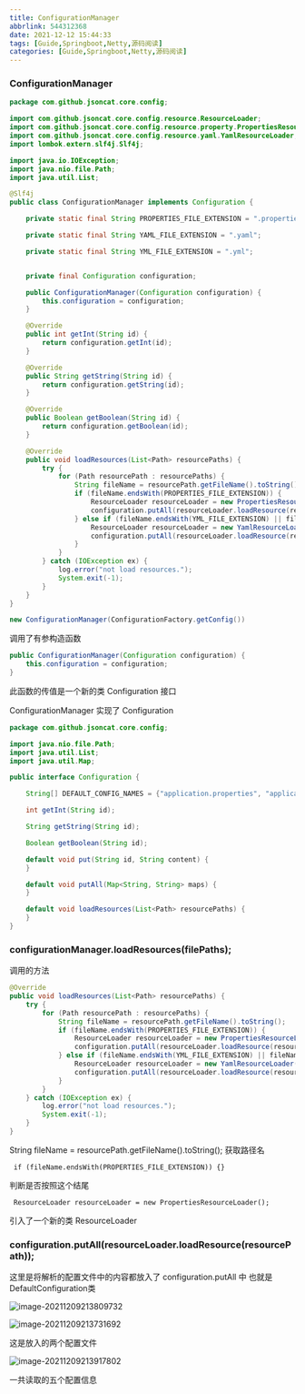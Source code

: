 ```yaml
---
title: ConfigurationManager
abbrlink: 544312368
date: 2021-12-12 15:44:33
tags: [Guide,Springboot,Netty,源码阅读]
categories: [Guide,Springboot,Netty,源码阅读]
---
```



### ConfigurationManager

```java
package com.github.jsoncat.core.config;

import com.github.jsoncat.core.config.resource.ResourceLoader;
import com.github.jsoncat.core.config.resource.property.PropertiesResourceLoader;
import com.github.jsoncat.core.config.resource.yaml.YamlResourceLoader;
import lombok.extern.slf4j.Slf4j;

import java.io.IOException;
import java.nio.file.Path;
import java.util.List;

@Slf4j
public class ConfigurationManager implements Configuration {

    private static final String PROPERTIES_FILE_EXTENSION = ".properties";

    private static final String YAML_FILE_EXTENSION = ".yaml";

    private static final String YML_FILE_EXTENSION = ".yml";


    private final Configuration configuration;

    public ConfigurationManager(Configuration configuration) {
        this.configuration = configuration;
    }

    @Override
    public int getInt(String id) {
        return configuration.getInt(id);
    }

    @Override
    public String getString(String id) {
        return configuration.getString(id);
    }

    @Override
    public Boolean getBoolean(String id) {
        return configuration.getBoolean(id);
    }

    @Override
    public void loadResources(List<Path> resourcePaths) {
        try {
            for (Path resourcePath : resourcePaths) {
                String fileName = resourcePath.getFileName().toString();
                if (fileName.endsWith(PROPERTIES_FILE_EXTENSION)) {
                    ResourceLoader resourceLoader = new PropertiesResourceLoader();
                    configuration.putAll(resourceLoader.loadResource(resourcePath));
                } else if (fileName.endsWith(YML_FILE_EXTENSION) || fileName.endsWith(YAML_FILE_EXTENSION)) {
                    ResourceLoader resourceLoader = new YamlResourceLoader();
                    configuration.putAll(resourceLoader.loadResource(resourcePath));
                }
            }
        } catch (IOException ex) {
            log.error("not load resources.");
            System.exit(-1);
        }
    }
}
```





```java
new ConfigurationManager(ConfigurationFactory.getConfig())
```



调用了有参构造函数

```java
public ConfigurationManager(Configuration configuration) {
    this.configuration = configuration;
}
```

此函数的传值是一个新的类         Configuration  接口  









ConfigurationManager 实现了 Configuration

```java
package com.github.jsoncat.core.config;

import java.nio.file.Path;
import java.util.List;
import java.util.Map;

public interface Configuration {

    String[] DEFAULT_CONFIG_NAMES = {"application.properties", "application.yaml"};

    int getInt(String id);

    String getString(String id);

    Boolean getBoolean(String id);

    default void put(String id, String content) {
    }

    default void putAll(Map<String, String> maps) {
    }

    default void loadResources(List<Path> resourcePaths) {
    }
}
```





### configurationManager.loadResources(filePaths);

调用的方法

```java
@Override
public void loadResources(List<Path> resourcePaths) {
    try {
        for (Path resourcePath : resourcePaths) {
            String fileName = resourcePath.getFileName().toString();
            if (fileName.endsWith(PROPERTIES_FILE_EXTENSION)) {
                ResourceLoader resourceLoader = new PropertiesResourceLoader();
                configuration.putAll(resourceLoader.loadResource(resourcePath));
            } else if (fileName.endsWith(YML_FILE_EXTENSION) || fileName.endsWith(YAML_FILE_EXTENSION)) {
                ResourceLoader resourceLoader = new YamlResourceLoader();
                configuration.putAll(resourceLoader.loadResource(resourcePath));
            }
        }
    } catch (IOException ex) {
        log.error("not load resources.");
        System.exit(-1);
    }
}
```

 String fileName = resourcePath.getFileName().toString();  获取路径名

```
 if (fileName.endsWith(PROPERTIES_FILE_EXTENSION)) {}
```

判断是否按照这个结尾

```
 ResourceLoader resourceLoader = new PropertiesResourceLoader();  
```

引入了一个新的类  ResourceLoader



###  **configuration.putAll(resourceLoader.loadResource(resourcePath));**

这里是将解析的配置文件中的内容都放入了 configuration.putAll 中  也就是 DefaultConfiguration类

![image-20211209213809732](https://qingyun-test.oss-cn-hangzhou.aliyuncs.com/img/image-20211209213809732.png?x-oss-process=style/qingyun)

![image-20211209213731692](https://qingyun-test.oss-cn-hangzhou.aliyuncs.com/img/image-20211209213733713.png?x-oss-process=style/qingyun)

这是放入的两个配置文件

![image-20211209213917802](https://qingyun-test.oss-cn-hangzhou.aliyuncs.com/img/image-20211209213917802.png?x-oss-process=style/qingyun)

一共读取的五个配置信息



